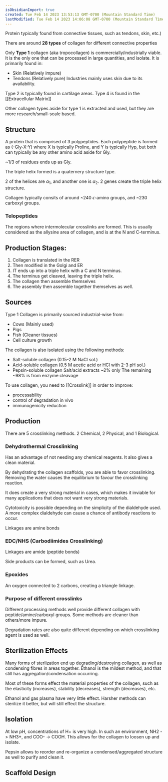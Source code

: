 ```yaml
---
isObsidianImport: true
created: Tue Feb 14 2023 13:53:13 GMT-0700 (Mountain Standard Time)
lastModified: Tue Feb 14 2023 14:06:08 GMT-0700 (Mountain Standard Time)
---
```

Protein typically found from connective tissues, such as tendons, skin, etc.)

There are around **28 types** of collagen for different connective properties

Only **Type 1** collagen (aka tropocollagen) is commercially/industrially viable. It is the only one that can be processed in large quantities, and isolate. It is primarily found in:
- Skin (Relatively impure)
- Tendons (Relatively pure)
Industries mainly uses skin due to its availability.

Type 2 is typically found in cartilage areas. Type 4 is found in the [[Extracellular Matrix]]

Other collagen types aside for type 1 is extracted and used, but they are more research/small-scale based.

## Structure
A protein that is comprised of 3 polypeptides. 
Each polypeptide is formed as (-Gly-X-Y) where X is typically Proline, and Y is typically Hyp, but both can typically be any other amino acid aside for Gly.

~1/3 of residues ends up as Gly.

The triple helix formed is a quaternery structure type.

2 of the helices are $\alpha_1$, and another one is $\alpha_2$.
2 genes create the triple helix structure.

Collagen typically consits of around ~240 $\epsilon$-amino groups, and ~230 carboxyl groups.

### Telopeptides
The regions where intermolecular crosslinks are formed. This is usually considered as the allysine area of collagen, and is at the N and C-terminus.

## Production Stages:
1. Collagen is translated in the RER
2. Then modified in the Golgi and ER
3. IT ends up into a triple helix with a C and N terminus.
4. The terminus get cleaved, leaving the triple helix.
5. The collagen then assemble themselves
6. The assembly then assemble together themselves as well.

## Sources
Type 1 Collagen is primarily sourced industrial-wise from:
- Cows (Mainly used)
- Pigs
- Fish (Cleaner tissues)
- Cell culture growth

The collagen is also isolated using the following methods:
- Salt-soluble collagen (0.15-2 M NaCl sol.)
- Acid-soluble collagen (0.5 M acetic acid or HCl with 2-3 pH sol.)
- Pepsin-soluble collagen
Salt/acid extracts ~2% only
The remaining ~98% is from enzyme cleavage

To use collagen, you need to [[Crosslink]] in order to improve:
- processability
- control of degradation in vivo
- immunogenicity reduction

## Production
There are 5 crosslinking methods. 2 Chemical, 2 Physical, and 1 Biological.

### Dehydrothermal Crosslinking
Has an advantage of not needing any chemical reagents.
It also gives a clean material.

By dehydrating the collagen scaffolds, you are able to favor crosslinking. Removing the water causes the equilibrium to favour the crosslinking reaction.

It does create a very strong material in cases, which makes it inviable for many applications that does not want very strong materials.

Cytotoxicity is possible depending on the simplicity of the dialdehyde used. A more complex dialdehyde can cause a chance of antibody reactions to occur.

Linkages are amine bonds

### EDC/NHS (Carbodiimides Crosslinking)
Linkages are amide (peptide bonds)

Side products can be formed, such as Urea.

### Epoxides
An oxygen connected to 2 carbons, creating a triangle linkage.

### Purpose of different crosslinks

Different processing methods well provide different collagen with peptide/amine/carboxyl groups.
Some methods are cleaner than others/more impure.

Degradation rates are also quite different depending on which crosslinking agent is used as well.

## Sterilization Effects
Many forms of sterlization end up degrading/destroying collagen, as well as condensing fibres in areas together.
Ethanol is the mildest method, and that still has aggregation/condensation occurring.

Most of these forms effect the material properties of the collagen, such as the elasticity (increases), stability (decreases), strength (decreases), etc.

Ethanol and gas plasma have very little effect. Harsher methods can sterilize it better, but will still effect the structure.

## Isolation

At low pH, concentrations of H+ is very high. In such an environment, NH2 -> NH3+, and COO- -> COOH. This allows for the collagen to loosen up and isolate.

Pepsin allows to reorder and re-organize a condensed/aggregated structure as well to purify and clean it.



## Scaffold Design

